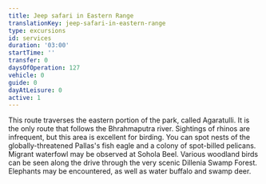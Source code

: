 ```yaml
---
title: Jeep safari in Eastern Range
translationKey: jeep-safari-in-eastern-range
type: excursions
id: services
duration: '03:00'
startTime: ''
transfer: 0
daysOfOperation: 127
vehicle: 0
guide: 0
dayAtLeisure: 0
active: 1
---
```

This route traverses the eastern portion of the park, called Agaratulli. It is the only route that follows the Bhrahmaputra river. Sightings of rhinos are infrequent, but this area is excellent for birding. You can spot nests of the globally-threatened Pallas's fish eagle and a colony of spot-billed pelicans. Migrant waterfowl may be observed at Sohola Beel. Various woodland birds can be seen along the drive through the very scenic Dillenia Swamp Forest. Elephants may be encountered, as well as water buffalo and swamp deer.   